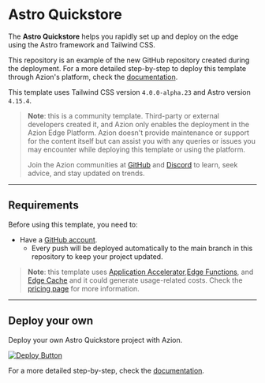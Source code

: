 # Astro Quickstore

The **Astro Quickstore** helps you rapidly set up and deploy on the edge using the Astro framework and Tailwind CSS.

This repository is an example of the new GitHub repository created during the deployment. For a more detailed step-by-step to deploy this template through Azion's platform, check the [documentation](https://www.azion.com/en/documentation/products/guides/astro-ecommerce-collection/).

This template uses Tailwind CSS version `4.0.0-alpha.23` and Astro version `4.15.4`.

> **Note**: this is a community template. Third-party or external developers created it, and Azion only enables the deployment in the Azion Edge Platform. Azion doesn't provide maintenance or support for the content itself but can assist you with any queries or issues you may encounter while deploying this template or using the platform.
>
> Join the Azion communities at [GitHub](https://github.com/aziontech) and [Discord](https://discord.com/channels/1112754829878624390/1113104727979348008) to learn, seek advice, and stay updated on trends.

---

## Requirements

Before using this template, you need to:

- Have a [GitHub account](https://github.com/signup).
  - Every push will be deployed automatically to the main branch in this repository to keep your project updated.

> **Note**: this template uses [Application Accelerator](https://www.azion.com/en/documentation/products/build/edge-application/application-accelerator/),[Edge Functions](https://www.azion.com/en/documentation/products/build/edge-application/edge-functions/), and [Edge Cache](https://www.azion.com/en/documentation/products/build/edge-application/edge-cache/) and it could generate usage-related costs. Check the [pricing page](https://www.azion.com/en/pricing/) for more information.

---

## Deploy your own

Deploy your own Astro Quickstore project with Azion.

[![Deploy Button](https://www.azion.com/button.svg)](https://console.azion.com/create/azion-community/astro-quickstore "Deploy with Azion")

For a more detailed step-by-step, check the [documentation](https://www.azion.com/en/documentation/products/guides/astro-ecommerce-collection/).